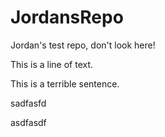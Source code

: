 # JordansRepo
Jordan's test repo, don't look here!

This is a line of text.

This is a terrible sentence.

sadfasfd

asdfasdf